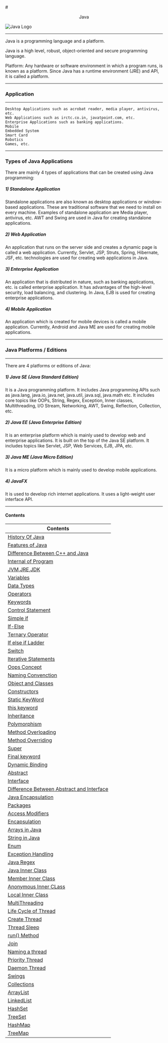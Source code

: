 #<p align=center>Java</p>    ![Java Logo](https://logos-download.com/wp-content/uploads/2016/10/Java_logo_icon.png)

-----------


Java is a programming language and a platform.

Java is a high level, robust, object-oriented and secure programming language.

Platform: Any hardware or software environment in which a program runs, is known as a platform. Since Java has a runtime environment (JRE) and API, it is called a platform.

------

### Application 

-------


    Desktop Applications such as acrobat reader, media player, antivirus, etc.
    Web Applications such as irctc.co.in, javatpoint.com, etc.
    Enterprise Applications such as banking applications.
    Mobile
    Embedded System
    Smart Card
    Robotics
    Games, etc.

--------

### Types of Java Applications

There are mainly 4 types of applications that can be created using Java programming:

##### 1) Standalone Application

Standalone applications are also known as desktop applications or window-based applications. These are traditional software that we need to install on every machine. Examples of standalone application are Media player, antivirus, etc. AWT and Swing are used in Java for creating standalone applications.

##### 2) Web Application

An application that runs on the server side and creates a dynamic page is called a web application. Currently, Servlet, JSP, Struts, Spring, Hibernate, JSF, etc. technologies are used for creating web applications in Java.

##### 3) Enterprise Application

An application that is distributed in nature, such as banking applications, etc. is called enterprise application. It has advantages of the high-level security, load balancing, and clustering. In Java, EJB is used for creating enterprise applications.

##### 4) Mobile Application

An application which is created for mobile devices is called a mobile application. Currently, Android and Java ME are used for creating mobile applications.

----------

### Java Platforms / Editions

-------

There are 4 platforms or editions of Java:
##### 1) Java SE (Java Standard Edition)

It is a Java programming platform. It includes Java programming APIs such as java.lang, java.io, java.net, java.util, java.sql, java.math etc. It includes core topics like OOPs, String, Regex, Exception, Inner classes, Multithreading, I/O Stream, Networking, AWT, Swing, Reflection, Collection, etc.

##### 2) Java EE (Java Enterprise Edition)

It is an enterprise platform which is mainly used to develop web and enterprise applications. It is built on the top of the Java SE platform. It includes topics like Servlet, JSP, Web Services, EJB, JPA, etc.

##### 3) Java ME (Java Micro Edition)

It is a micro platform which is mainly used to develop mobile applications.

##### 4) JavaFX

It is used to develop rich internet applications. It uses a light-weight user interface API.

-------


#### Contents
| Contents|
|---------|
|[History Of Java](./History.md)|
|[Features of Java](./Features.md)|
|[Difference Between C++ and Java](./Difference_Cpp_Java.md)|
|[Internal of Program](./internal_program.md)|
|[JVM,JRE,JDK](./JVM_JRE_JDK.md)|
|[Variables](./src/Variables)|
|[Data Types](./src/DataType)|
|[Operators](./src/Operators)|
|[Keywords](./src/Keywords/KeyWords.md)|
|[Control Statement](./src/ControlStatement)|
|[Simple if](./src/ControlStatement/SimpleIf)|
|[If-Else](./src/ControlStatement/ifelse)|
|[Ternary Operator](./src/ControlStatement/TernaryOperator/TernaryOperator.md)|
|[If else if Ladder](./src/ControlStatement/ifelseif)|
|[Switch](./src/ControlStatement/Switch)|
|[Iterative Statements](./src/Iterative)|
|[Oops Concept](./src/OopsConcept/Oops.md)|
|[Naming Convenction](./src/OopsConcept/NamingConventions.md)|
|[Object and Classes](./src/OopsConcept/ObjectsandClasses.md)|
|[Constructors](./src/OopsConcept/Constructors.md)|
|[Static KeyWord](./src/OopsConcept/Static.md)|
|[this keyword](./src/OopsConcept/this.md)|
|[Inheritance](./src/Inheritance/Inheritance.md)|
|[Polymorphism](./src/Polymorphism)|
|[Method Overloading](./src/Polymorphism/MethodOverloading.md)|
|[Method Overriding](./src/Polymorphism/MethodOveriding.md)|
|[Super](./src/Polymorphism/super.md)|
|[Final keyword](./src/Polymorphism/final.md)|
|[Dynamic Binding](./src/Polymorphism/DynamicBinding.md)|
|[Abstract](./src/Abstraction/abstractClass.md)|
|[Interface](./src/Abstraction/Interface.md)|
|[Difference Between Abstract and Interface](./src/Abstraction/abstractvsinterface.md)|
|[Java Encapsulation](./src/Encapsulation)|
|[Packages](./src/Encapsulation/Package.md)|
|[Access Modifiers](./src/Encapsulation/AcessModifier.md)|
|[Encapsulation](./src/Encapsulation/Encapsulation.md)|
|[Arrays in Java](./src/Arrays)|
|[String in Java](./src/Strings/string.md)|
|[Enum](./src/Enumeration/enum.md)|
|[Exception Handling](./src/Exception/Exception.md)|
|[Java Regex](./src/Regex/Regex.md)|
|[Java Inner Class](./src/InnerClass/InnerClass.md)|
|[Member Inner Class](./src/InnerClass/MemberInner.md)|
|[Anonymous Inner CLass](./src/InnerClass/AnonymousInnerClass.md)|
|[Local Inner Class](./src/InnerClass/LocalInner.md)|
|[MultiThreading](./src/Multithreading/multithreading.md)|
|[Life Cycle of Thread](./src/Multithreading/LifeCycle.md)|
|[Create Thread](./src/Multithreading/CreateThread.md)|
|[Thread Sleep](./src/Multithreading/ThreadSleep.md)|
|[run() Method](./src/Multithreading/RunMethod.md)|
|[Join](./src/Multithreading/Join.md)|
|[Naming a thread](./src/Multithreading/NamingThread.md)|
|[Priority Thread](./src/Multithreading/Priority.md)|
|[Daemon Thread](./src/Multithreading/DemonThread.md)|
|[Swings](./src/swings)|
|[Collections](./src/Collections/Collection.md)|
|[ArrayList](./src/Collections/ArrayList.md)|
|[LinkedList](./src/Collections/LinkedList.md)|
|[HashSet](./src/Collections/HashSet.md)|
|[TreeSet](./src/Collections/TreeSet.md)|
|[HashMap](./src/Collections/HashMap.md)|
|[TreeMap](./src/Collections/TreeMap.md)|





